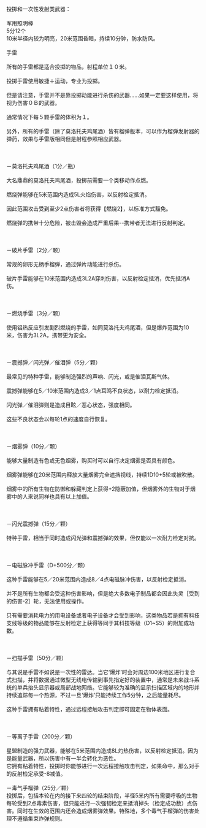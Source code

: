 <title>投掷武器</title>
<meta name="GENERATOR" content="WinCHM">
<meta http-equiv="Content-Type" content="text/html; charset=gb2312">
<br>投掷和一次性发射类武器：
<br>
<br>军用照明棒
<br>5分12个
<br>10米半径内较为明亮，20米范围昏暗，持续10分钟，防水防风。
<br>
<br>手雷
<br>
<br>所有的手雷都是适合投掷的物品，射程单位１０米。
<br>
<br>投掷手雷使用敏捷＋运动，专业为投掷。
<br>
<br>但是请注意，手雷并不是靠投掷动能进行杀伤的武器……如果一定要这样使用，将视为伤害０Ｂ的武器。
<br>
<br>通常情况下每５颗手雷的体积为１。
<br>
<br>另外，所有的手雷（除了莫洛托夫鸡尾酒）皆有榴弹版本，可以作为榴弹发射器的弹药，效果与手雷版相同但是射程参照相应武器。
<br>
<br> 
<br>
<br>－莫洛托夫鸡尾酒（1分／瓶）
<br>
<br>大名鼎鼎的莫洛托夫鸡尾酒，投掷前需要一个类移动作点燃。
<br>
<br>燃烧弹能够在5米范围内造成5L火焰伤害，以反射检定抵消。
<br>
<br>因此范围攻击受到至少2点伤害者将获得【燃烧2】，以标准方式豁免。
<br>
<br>燃烧弹的携带十分危险，被击毁会造成严重后果--携带者无法进行反射判定。
<br>
<br> 
<br>
<br>－破片手雷（2分／颗）
<br>
<br>常规的卵形无柄手榴弹，通过弹片动能进行杀伤。
<br>
<br>破片手雷能够在10米范围内造成3L2A穿刺伤害，以反射检定抵消，优先抵消A伤。
<br>
<br> 
<br>
<br>－燃烧手雷（3分／颗）
<br>
<br>使用铝热反应引发剧烈燃烧的手雷，如同莫洛托夫鸡尾酒，但是爆炸范围为10米，伤害为3L2A，携带更为安全。
<br>
<br> 
<br>
<br>－震撼弹／闪光弹／催泪弹（5分／颗）
<br>
<br>最常见的特种手雷，能够制造强烈的声响、闪光，或是催泪瓦斯气体。
<br>
<br>震撼弹能够在5／10米范围内造成3／1点耳鸣不良状态，以耐力检定抵消。
<br>
<br>闪光弹／催泪弹则是造成目眩／恶心状态，强度相同。
<br>
<br>这些不良状态会以每轮1点的速度自行恢复。
<br>
<br> 
<br>
<br>－烟雾弹（10分／颗）
<br>
<br>能够大量制造有色或无色烟雾，购买时可以自行决定烟雾是否具有颜色。
<br>
<br>烟雾弹能够在20米范围内释放大量烟雾完全遮挡视线，持续1D10+5轮或被吹散。
<br>
<br>烟雾中的所有生物在防御和躲藏判定上获得+2隐蔽加值，但烟雾外的生物对于烟雾中的人来说同样也具有以上加值。
<br>
<br> 
<br>
<br>－闪光震撼弹（15分／颗）
<br>
<br>特种手雷，相当于同时造成闪光弹和震撼弹的效果，但仅能以一次耐力检定对抗。
<br>
<br> 
<br>
<br>－电磁脉冲手雷（D+500分／颗）
<br>
<br>这种手雷能够在5／20米范围内造成8／4点电磁脉冲伤害，以反射检定抵消。
<br>
<br>并不是所有生物都会受这种伤害影响，但是绝大多数电子制品都会因此失灵［受到的伤害-2］轮，无法使用或操作。
<br>
<br>只有需要消耗电力的用电设备或者电子设备才会受到影响，这类物品若是拥有科技支线等级的物品能够在反射检定上获得等同于其科技等级（D1~S5）的附加成功数。
<br>
<br> 
<br>
<br>－扫描手雷（50分／颗）
<br>
<br>与其说是手雷不如说是一次性的雷达。当它‘爆炸’时会对周边100米地区进行复合式扫描，并将数据通过微型无线电传输到事先指定好的装置中，通常是未来战斗系统的单兵抬头显示器或局部战地网络。它能够较为准确的显示扫描区域内的地形并持续追踪每一个热源，不过一旦‘爆炸’只能持续工作5分钟，之后能量耗尽。
<br>
<br>这种手雷拥有粘着特性，通过远程接触攻击判定即可固定在物体表面。
<br>
<br> 
<br>
<br>－等离子手雷（200分／颗）
<br>
<br>星盟制造的强力武器，能够在5米范围内造成8L灼热伤害，以反射检定抵消。因为是能量武器，所以伤害中有一半会转化为恶性。
<br>它拥有粘着特性，投掷时你能够进行一次远程接触攻击判定，如果命中，那么对手的反射检定承受-8减值。
<br>
<br>－毒气手榴弹（25分／颗）
<br>投掷后，包括本轮在内的接下来四轮的结束阶段，半径5米内所有需要呼吸的生物每轮受到2点毒素伤害，但只能进行一次强韧检定来抵消掉头（检定成功数）点伤害。同时在生效的范围内还会造成烟雾弹效果。特殊地，多个毒气手榴弹的伤害处理不遵循集束炸弹规则。